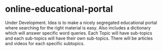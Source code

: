 # online-educational-portal
Under Development. Idea is to make a nicely segregated educational portal where searching for the right material is easy. Also includes a dictionary which will answer specific word queries. Each Topic will have sub-topics and each sub-topics will have their own sub-topics. There will be articles and videos for each specific subtopics.

